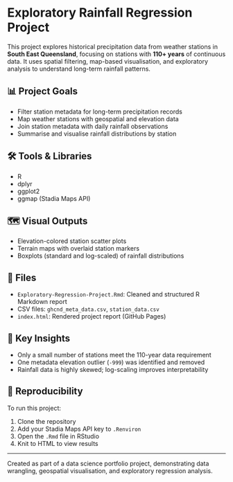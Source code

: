 # Exploratory Rainfall Regression Project

This project explores historical precipitation data from weather stations in **South East Queensland**, focusing on stations with **110+ years** of continuous data. It uses spatial filtering, map-based visualisation, and exploratory analysis to understand long-term rainfall patterns.

## 📊 Project Goals
- Filter station metadata for long-term precipitation records
- Map weather stations with geospatial and elevation data
- Join station metadata with daily rainfall observations
- Summarise and visualise rainfall distributions by station

## 🛠️ Tools & Libraries
- R
- dplyr
- ggplot2
- ggmap (Stadia Maps API)

## 🗺️ Visual Outputs
- Elevation-colored station scatter plots
- Terrain maps with overlaid station markers
- Boxplots (standard and log-scaled) of rainfall distributions

## 📁 Files
- `Exploratory-Regression-Project.Rmd`: Cleaned and structured R Markdown report
- CSV files: `ghcnd_meta_data.csv`, `station_data.csv`
- `index.html`: Rendered project report (GitHub Pages)

## 🧠 Key Insights
- Only a small number of stations meet the 110-year data requirement
- One metadata elevation outlier (`-999`) was identified and removed
- Rainfall data is highly skewed; log-scaling improves interpretability

## 🔄 Reproducibility
To run this project:
1. Clone the repository
2. Add your Stadia Maps API key to `.Renviron`
3. Open the `.Rmd` file in RStudio
4. Knit to HTML to view results

---

Created as part of a data science portfolio project, demonstrating data wrangling, geospatial visualisation, and exploratory regression analysis.
